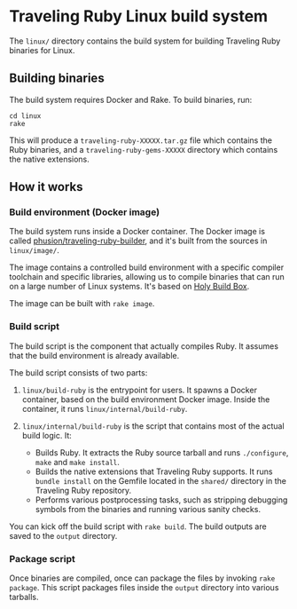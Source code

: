 # Traveling Ruby Linux build system

The `linux/` directory contains the build system for building Traveling Ruby binaries for Linux.

## Building binaries

The build system requires Docker and Rake. To build binaries, run:

    cd linux
    rake

This will produce a `traveling-ruby-XXXXX.tar.gz` file which contains the Ruby binaries, and a `traveling-ruby-gems-XXXXX` directory which contains the native extensions.

## How it works

### Build environment (Docker image)

The build system runs inside a Docker container. The Docker image is called [phusion/traveling-ruby-builder](https://registry.hub.docker.com/r/phusion/traveling-ruby-builder/), and it's built from the sources in `linux/image/`.

The image contains a controlled build environment with a specific compiler toolchain and specific libraries, allowing us to compile binaries that can run on a large number of Linux systems. It's based on [Holy Build Box](http://FooBarWidget.github.io/holy-build-box/).

The image can be built with `rake image`.

### Build script

The build script is the component that actually compiles Ruby. It assumes that the build environment is already available.

The build script consists of two parts:

 1. `linux/build-ruby` is the entrypoint for users. It spawns a Docker container, based on the build environment Docker image. Inside the container, it runs `linux/internal/build-ruby`.

 2. `linux/internal/build-ruby` is the script that contains most of the actual build logic. It:

     * Builds Ruby. It extracts the Ruby source tarball and runs `./configure`, `make` and `make install`.
     * Builds the native extensions that Traveling Ruby supports. It runs `bundle install` on the Gemfile located in the `shared/` directory in the Traveling Ruby repository.
     * Performs various postprocessing tasks, such as stripping debugging symbols from the binaries and running various sanity checks.

You can kick off the build script with `rake build`. The build outputs are saved to the `output` directory.

### Package script

Once binaries are compiled, once can package the files by invoking `rake package`. This script packages files inside the `output` directory into various tarballs.
